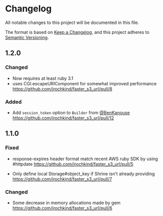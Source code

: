 # Changelog

All notable changes to this project will be documented in this file.

The format is based on [Keep a Changelog](https://keepachangelog.com/en/1.0.0/),
and this project adheres to [Semantic Versioning](https://semver.org/spec/v2.0.0.html).

## 1.2.0

### Changed

- Now requires at least ruby 3.1
- uses CGI.escapeURIComponent for somewhat improved performance https://github.com/jrochkind/faster_s3_url/pull/8

### Added

- Add `session_token` option to `Builder` from [@BenKanouse](https://github.com/BenKanouse) https://github.com/jrochkind/faster_s3_url/pull/12

## 1.1.0

### Fixed

- response-expires header format match recent AWS ruby SDK by using #httpdate https://github.com/jrochkind/faster_s3_url/pull/5

- Only define local Storage#object_key if Shrine isn't already providing https://github.com/jrochkind/faster_s3_url/pull/7

### Changed

- Some decrease in memory allocations made by gem https://github.com/jrochkind/faster_s3_url/pull/6
